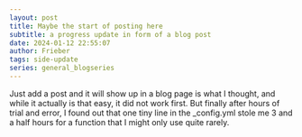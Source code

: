 ```yaml
---
layout: post
title: Maybe the start of posting here
subtitle: a progress update in form of a blog post
date: 2024-01-12 22:55:07
author: Frieber
tags: side-update  
series: general_blogseries
---
```

Just add a post and it will show up in a blog page is what I thought, and while it actually is that easy, it did not work first. 
But finally after hours of trial and error, I found out that one tiny line in the _config.yml stole me 3 and a half hours for a function that I might only use quite rarely.
